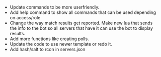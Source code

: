 * Update commands to be more userfriendly.
* Add help command to show all commands that can be used depending on access/role
* Change the way match results get reported. Make new lua that sends the info to the bot so all servers that have it can use the bot to display results.
* Add more functions like creating polls.
* Update the code to use newer template or redo it.
* Add hash/salt to rcon in servers.json
